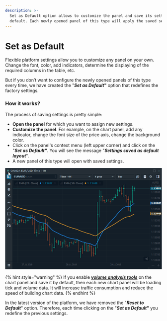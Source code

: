 ```yaml
---
description: >-
  Set as Default option allows to customize the panel and save its settings by
  default. Each newly opened panel of this type will apply the saved settings.
---
```


# Set as Default

Flexible platform settings allow you to customize any panel on your own. Change the font, color, add indicators, determine the displaying of the required columns in the table, etc.

But if you don’t want to configure the newly opened panels of this type every time, we have created the "_**Set as Default**_**"** option that redefines the factory settings. 

### How it works?

The process of saving settings is pretty simple:

* **Open the panel** for which you want to assign new settings.
* **Customize the panel**. For example, on the chart panel, add any indicator, change the font size of the price axis, change the background color.
* Click on the panel's context menu \(left upper corner\) and click on the "_**Set as Default"**_. You will see the message "_**Settings saved as default layout**_".
* A new panel of this type will open with saved settings.

![Saving default settings](../.gitbook/assets/set-as-default.gif)

{% hint style="warning" %}
If you enable [_**volume analysis tools**_](https://help.quantower.com/analytics-panels/chart/volume-analysis-tools) on the chart panel and save it by default, then each new chart panel will be loading tick and volume data. It will increase traffic consumption and reduce the speed of building chart data.
{% endhint %}

In the latest version of the platform, we have removed the "_**Reset to Default**_" option. Therefore, each time clicking on the "_**Set as Default**_**"** you redefine the previous settings.

